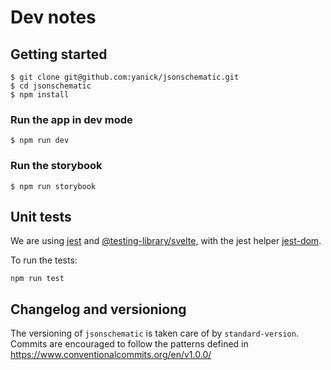 # Dev notes

## Getting started

    $ git clone git@github.com:yanick/jsonschematic.git
    $ cd jsonschematic
    $ npm install

### Run the app in dev mode

    $ npm run dev

### Run the storybook

    $ npm run storybook

## Unit tests

We are using [jest][] and [@testing-library/svelte][], with the 
jest helper [jest-dom][].

To run the tests:

    npm run test

## Changelog and versioniong

The versioning of `jsonschematic` is taken care
of by `standard-version`. Commits are
encouraged to follow the patterns defined in
https://www.conventionalcommits.org/en/v1.0.0/

[jest]: https://jestjs.io/
[@testing-library/svelte]: https://testing-library.com
[jest-dom]: https://github.com/testing-library/jest-dom
